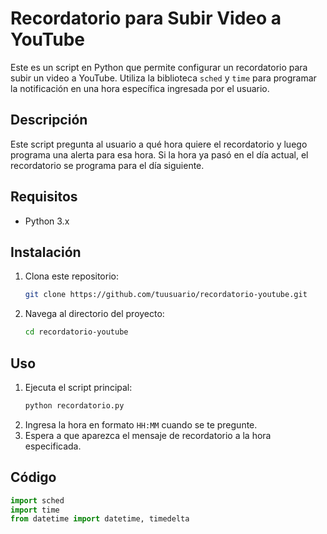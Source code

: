 # Recordatorio para Subir Video a YouTube

Este es un script en Python que permite configurar un recordatorio para subir un video a YouTube. Utiliza la biblioteca `sched` y `time` para programar la notificación en una hora específica ingresada por el usuario.

## Descripción

Este script pregunta al usuario a qué hora quiere el recordatorio y luego programa una alerta para esa hora. Si la hora ya pasó en el día actual, el recordatorio se programa para el día siguiente.

## Requisitos

- Python 3.x

## Instalación

1. Clona este repositorio:
    ```bash
    git clone https://github.com/tuusuario/recordatorio-youtube.git
    ```
2. Navega al directorio del proyecto:
    ```bash
    cd recordatorio-youtube
    ```

## Uso

1. Ejecuta el script principal:
    ```bash
    python recordatorio.py
    ```
2. Ingresa la hora en formato `HH:MM` cuando se te pregunte.
3. Espera a que aparezca el mensaje de recordatorio a la hora especificada.

## Código

```python
import sched
import time
from datetime import datetime, timedelta
